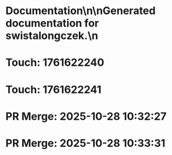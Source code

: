 # Documentation\n\nGenerated documentation for swistalongczek.\n

# Touch: 1761622240

# Touch: 1761622241

# PR Merge: 2025-10-28 10:32:27

# PR Merge: 2025-10-28 10:33:31
